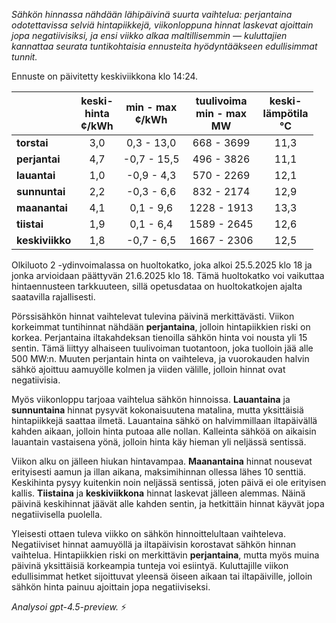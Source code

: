 *Sähkön hinnassa nähdään lähipäivinä suurta vaihtelua: perjantaina odotettavissa selviä hintapiikkejä, viikonloppuna hinnat laskevat ajoittain jopa negatiivisiksi, ja ensi viikko alkaa maltillisemmin — kuluttajien kannattaa seurata tuntikohtaisia ennusteita hyödyntääkseen edullisimmat tunnit.*

Ennuste on päivitetty keskiviikkona klo 14:24.

|              | keski-<br>hinta<br>¢/kWh | min - max<br>¢/kWh | tuulivoima<br>min - max<br>MW | keski-<br>lämpötila<br>°C |
|:-------------|:----------------:|:----------------:|:-------------:|:-------------:|
| **torstai**      |       3,0        |    0,3 - 13,0    |     668 - 3699     |      11,3     |
| **perjantai**    |       4,7        |   -0,7 - 15,5    |     496 - 3826     |      11,1     |
| **lauantai**     |       1,0        |   -0,9 - 4,3     |      570 - 2269    |      12,1     |
| **sunnuntai**    |       2,2        |   -0,3 - 6,6     |      832 - 2174    |      12,9     |
| **maanantai**    |       4,1        |    0,1 - 9,6     |     1228 - 1913    |      13,3     |
| **tiistai**      |       1,9        |    0,1 - 6,4     |     1589 - 2645    |      12,6     |
| **keskiviikko**  |       1,8        |   -0,7 - 6,5     |     1667 - 2306    |      12,5     |

Olkiluoto 2 -ydinvoimalassa on huoltokatko, joka alkoi 25.5.2025 klo 18 ja jonka arvioidaan päättyvän 21.6.2025 klo 18. Tämä huoltokatko voi vaikuttaa hintaennusteen tarkkuuteen, sillä opetusdataa on huoltokatkojen ajalta saatavilla rajallisesti.

Pörssisähkön hinnat vaihtelevat tulevina päivinä merkittävästi. Viikon korkeimmat tuntihinnat nähdään **perjantaina**, jolloin hintapiikkien riski on korkea. Perjantaina iltakahdeksan tienoilla sähkön hinta voi nousta yli 15 sentin. Tämä liittyy alhaiseen tuulivoiman tuotantoon, joka tuolloin jää alle 500 MW:n. Muuten perjantain hinta on vaihteleva, ja vuorokauden halvin sähkö ajoittuu aamuyölle kolmen ja viiden välille, jolloin hinnat ovat negatiivisia.

Myös viikonloppu tarjoaa vaihtelua sähkön hinnoissa. **Lauantaina** ja **sunnuntaina** hinnat pysyvät kokonaisuutena matalina, mutta yksittäisiä hintapiikkejä saattaa ilmetä. Lauantaina sähkö on halvimmillaan iltapäivällä kahden aikaan, jolloin hinta putoaa alle nollan. Kalleinta sähköä on aikaisin lauantain vastaisena yönä, jolloin hinta käy hieman yli neljässä sentissä.

Viikon alku on jälleen hiukan hintavampaa. **Maanantaina** hinnat nousevat erityisesti aamun ja illan aikana, maksimihinnan ollessa lähes 10 senttiä. Keskihinta pysyy kuitenkin noin neljässä sentissä, joten päivä ei ole erityisen kallis. **Tiistaina** ja **keskiviikkona** hinnat laskevat jälleen alemmas. Näinä päivinä keskihinnat jäävät alle kahden sentin, ja hetkittäin hinnat käyvät jopa negatiivisella puolella.

Yleisesti ottaen tuleva viikko on sähkön hinnoittelultaan vaihteleva. Negatiiviset hinnat aamuyöllä ja iltapäivisin korostavat sähkön hinnan vaihtelua. Hintapiikkien riski on merkittävin **perjantaina**, mutta myös muina päivinä yksittäisiä korkeampia tunteja voi esiintyä. Kuluttajille viikon edullisimmat hetket sijoittuvat yleensä öiseen aikaan tai iltapäiville, jolloin sähkön hinta painuu ajoittain jopa negatiiviseksi.

*Analysoi gpt-4.5-preview.* ⚡
